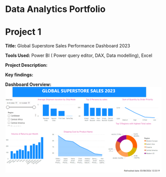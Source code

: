 # Data Analytics Portfolio
# Project 1
**Title:** Global Superstore Sales Performance Dashboard 2023

**Tools Used:** Power BI ( Power query editor, DAX, Data modelling), Excel
 
**Project Description:** 
 
**Key findings:**
 
**Dashboard Overview:** 
  ![Superstore](Superstore.png)
